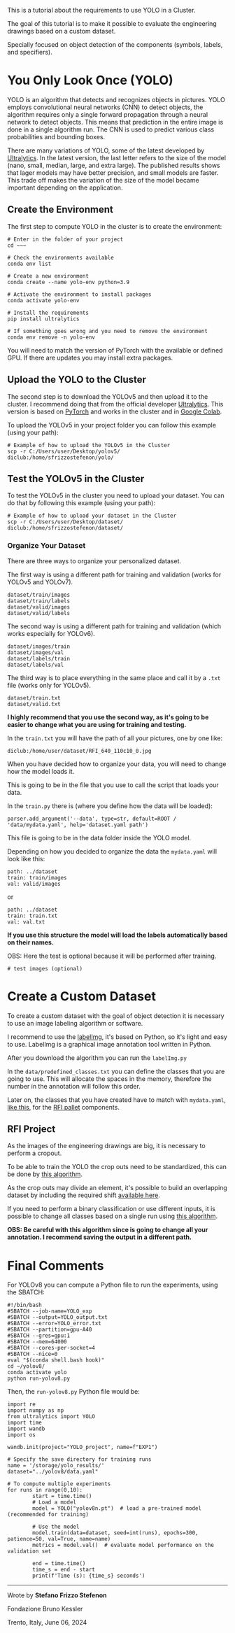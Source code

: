 This is a tutorial about the requirements to use YOLO in a Cluster.

The goal of this tutorial is to make it possible to evaluate the engineering drawings based on a custom dataset.

Specially focused on object detection of the components (symbols, labels, and specifiers).

# You Only Look Once (YOLO)

YOLO is an algorithm that detects and recognizes objects in pictures. YOLO employs convolutional neural networks (CNN) to detect objects, the algorithm requires only a single forward propagation through a neural network to detect objects. This means that prediction in the entire image is done in a single algorithm run. The CNN is used to predict various class probabilities and bounding boxes.

There are many variations of YOLO, some of the latest developed by [Ultralytics](https://github.com/ultralytics/ultralytics). In the latest version, the last letter refers to the size of the model (nano, small, median, large, and extra large). The published results shows that lager models may have better precision, and small models are faster. This trade off makes the variation of the size of the model became important depending on the application.

## Create the Environment

The first step to compute YOLO in the cluster is to create the environment:

```
# Enter in the folder of your project
cd ~~~ 

# Check the environments available
conda env list

# Create a new environment
conda create --name yolo-env python=3.9

# Activate the environment to install packages
conda activate yolo-env

# Install the requirements
pip install ultralytics

# If something goes wrong and you need to remove the environment
conda env remove -n yolo-env
```

You will need to match the version of PyTorch with the available or defined GPU. 
If there are updates you may install extra packages.

## Upload the YOLO to the Cluster

The second step is to download the YOLOv5 and then upload it to the cluster.
I recommend doing that from the official developer [Ultralytics](https://github.com/ultralytics/yolov5/). 
This version is based on [PyTorch](https://pytorch.org/) and works in the cluster and in [Google Colab](https://colab.research.google.com/github/ultralytics/yolov5/blob/master/tutorial.ipynb).

To upload the YOLOv5 in your project folder you can follow this example (using your path):
```
# Example of how to upload the YOLOv5 in the Cluster
scp -r C:/Users/user/Desktop/yolov5/ diclub:/home/sfrizzostefenon/yolo/
```

## Test the YOLOv5 in the Cluster

To test the YOLOv5 in the cluster you need to upload your dataset.
You can do that by following this example (using your path):
```
# Example of how to upload your dataset in the Cluster
scp -r C:/Users/user/Desktop/dataset/ diclub:/home/sfrizzostefenon/dataset/
```

### Organize Your Dataset

There are three ways to organize your personalized dataset.

The first way is using a different path for training and validation (works for YOLOv5 and YOLOv7).
```    
dataset/train/images
dataset/train/labels
dataset/valid/images
dataset/valid/labels
```

The second way is using a different path for training and validation (which works especially for YOLOv6).
```    
dataset/images/train
dataset/images/val
dataset/labels/train
dataset/labels/val
```

The third way is to place everything in the same place and call it by a `.txt` file (works only for YOLOv5).
```
dataset/train.txt
dataset/valid.txt
```

**I highly recommend that you use the second way, as it's going to be easier to change what you are using for training and testing.**

In the `train.txt` you will have the path of all your pictures, one by one like:
```
diclub:/home/user/dataset/RFI_640_110c10_0.jpg
```

When you have decided how to organize your data, you will need to change how the model loads it.

This is going to be in the file that you use to call the script that loads your data.

In the `train.py` there is (where you define how the data will be loaded):
```
parser.add_argument('--data', type=str, default=ROOT / 'data/mydata.yaml', help='dataset.yaml path') 
```

This file is going to be in the data folder inside the YOLO model.

Depending on how you decided to organize the data the `mydata.yaml` will look like this:
```
path: ../dataset
train: train/images
val: valid/images
```
or
```
path: ../dataset
train: train.txt
val: val.txt
```

**If you use this structure the model will load the labels automatically based on their names.**

OBS: Here the test is optional because it will be performed after training.
```
# test images (optional)
```

# Create a Custom Dataset

To create a custom dataset with the goal of object detection it is necessary to use an image labeling algorithm or software.

I recommend to use the [labelImg](https://github.com/heartexlabs/labelImg), it's based on Python, so it's light and easy to use.
LabelImg is a graphical image annotation tool written in Python.

After you download the algorithm you can run the `labelImg.py`

In the `data/predefined_classes.txt` you can define the classes that you are going to use. 
This will allocate the spaces in the memory, therefore the number in the annotation will follow this order.

Later on, the classes that you have created have to match with `mydata.yaml`, [like this](https://gitlab.fbk.eu/dsip/dsip_dlresearch/rfi_acc/-/blob/main/Algorithms/YOLO/Setup%20for%20the%20Cluster/rfi_my.yaml), for the [RFI pallet](https://gitlab.fbk.eu/dsip/dsip_dlresearch/rfi_acc/-/blob/main/Extra%20Information/Componenti_RFI.xlsx) components.

## RFI Project

As the images of the engineering drawings are big, it is necessary to perform a cropout.

To be able to train the YOLO the crop outs need to be standardized, this can be done by [this algorithm](https://gitlab.fbk.eu/dsip/dsip_dlresearch/rfi_acc/-/blob/main/Algorithms/Build%20Dataset/Slide_Window_Crop_Out.py).

As the crop outs may divide an element, it's possible to build an overlapping dataset by including the required shift [available here](https://gitlab.fbk.eu/dsip/dsip_dlresearch/rfi_acc/-/blob/main/Algorithms/Build%20Dataset/Slide_Window_Crop_Out.py).

If you need to perform a binary classification or use different inputs, it is possible to change all classes based on a single run using [this algorithm](https://gitlab.fbk.eu/dsip/dsip_dlresearch/rfi_acc/-/blob/main/Algorithms/Build%20Dataset/Change_the_Classes_for_the_Input_of_YOLO.py).

**OBS: Be careful with this algorithm since is going to change all your annotation. I recommend saving the output in a different path.**

# Final Comments

For YOLOv8 you can compute a Python file to run the experiments, using the SBATCH:

```
#!/bin/bash
#SBATCH --job-name=YOLO_exp
#SBATCH --output=YOLO_output.txt
#SBATCH --error=YOLO_error.txt
#SBATCH --partition=gpu-A40
#SBATCH --gres=gpu:1
#SBATCH --mem=64000
#SBATCH --cores-per-socket=4
#SBATCH --nice=0
eval "$(conda shell.bash hook)"
cd ~/yolov8/
conda activate yolo
python run-yolov8.py
```
Then, the `run-yolov8.py` Python file would be:

```
import re
import numpy as np
from ultralytics import YOLO
import time
import wandb
import os

wandb.init(project="YOLO_project", name=f"EXP1")

# Specify the save directory for training runs
name = '/storage/yolo_results/'
dataset="../yolov8/data.yaml"

# To compute multiple experiments
for runs in range(0,10): 
        start = time.time()
        # Load a model
        model = YOLO("yolov8n.pt")  # load a pre-trained model (recommended for training)

        # Use the model
        model.train(data=dataset, seed=int(runs), epochs=300, patience=50, val=True, name=name)
        metrics = model.val()  # evaluate model performance on the validation set

        end = time.time()
        time_s = end - start
        print(f'Time (s): {time_s} seconds')
```


---

Wrote by **Stefano Frizzo Stefenon**

Fondazione Bruno Kessler

Trento, Italy, June 06, 2024
